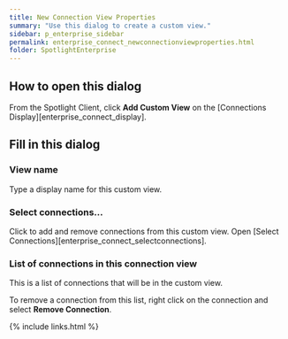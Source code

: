```yaml
---
title: New Connection View Properties
summary: "Use this dialog to create a custom view."
sidebar: p_enterprise_sidebar
permalink: enterprise_connect_newconnectionviewproperties.html
folder: SpotlightEnterprise
---
```



## How to open this dialog

From the Spotlight Client, click **Add Custom View** on the [Connections Display][enterprise_connect_display].

## Fill in this dialog

### View name

Type a display name for this custom view.

### Select connections...

Click to add and remove connections from this custom view. Open [Select Connections][enterprise_connect_selectconnections].


### List of connections in this connection view

This is a list of connections that will be in the custom view.

To remove a connection from this list, right click on the connection and select **Remove Connection**.



{% include links.html %}
